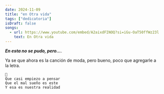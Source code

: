 ```yaml
---
date: 2024-11-09
title: "en Otra vida"
tags: ["dedicatoria"]
isDraft: false
songs:
  - url: https://www.youtube.com/embed/A2aixdFINOQ?si=iGu-OaT50ffWz23l
    text: En Otra vida 
---
```


***En esta no se pudo, pero...***.  

Ya se que ahora es la canción de moda, pero bueno, poco que agregarle a la letra.  

```
🎵
Que casi empiezo a pensar
Que el mal sueño es este
Y esa es nuestra realidad
```



